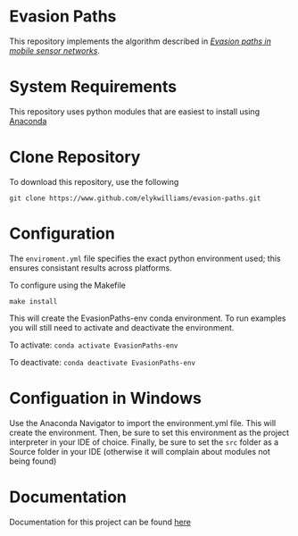 # Evasion Paths

This repository implements the algorithm described in _[Evasion paths in mobile sensor networks](https://arxiv.org/pdf/1308.3536.pdf)_.

# System Requirements
This repository uses python modules that are easiest to install using [Anaconda](https://www.anaconda.com/)

# Clone Repository
To download this repository, use the following 

`git clone https://www.github.com/elykwilliams/evasion-paths.git`

# Configuration 
The `enviroment.yml` file specifies the exact python environment used; this ensures consistant results across platforms. 

To configure using the Makefile

`make install`


This will create the EvasionPaths-env conda environment. To run examples you will still need to activate and deactivate the environment.

To activate:
`conda activate EvasionPaths-env`

To deactivate:
`conda deactivate EvasionPaths-env`

# Configuation in Windows
Use the Anaconda Navigator to import the environment.yml file. This will create the environment. 
Then, be sure to set this environment as the project interpreter in your IDE of choice. 
Finally, be sure to set the `src` folder as a Source folder in your IDE (otherwise it will complain about modules not being found)

# Documentation
Documentation for this project can be found [here](https://elykwilliams.github.io/EvasionPaths/)




